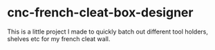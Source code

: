 # cnc-french-cleat-box-designer

This is a little project I made to quickly batch out 
different tool holders, shelves etc for my french cleat 
wall. 